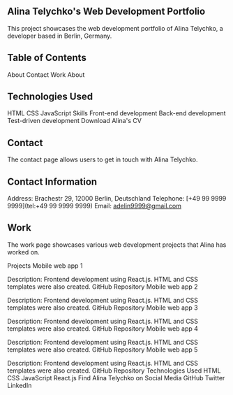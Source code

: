 ## Alina Telychko's Web Development Portfolio

This project showcases the web development portfolio of Alina Telychko, a developer based in Berlin, Germany.

## Table of Contents
About
Contact
Work
About


## Technologies Used
HTML
CSS
JavaScript
Skills
Front-end development
Back-end development
Test-driven development
Download Alina's CV


## Contact
The contact page allows users to get in touch with Alina Telychko.

## Contact Information
Address: Brachestr 29, 12000 Berlin, Deutschland
Telephone: [+49 99 9999 9999](tel:+49 99 9999 9999)
Email: adelin9999@gmail.com


## Work
The work page showcases various web development projects that Alina has worked on.

Projects
Mobile web app 1

Description: Frontend development using React.js. HTML and CSS templates were also created.
GitHub Repository
Mobile web app 2

Description: Frontend development using React.js. HTML and CSS templates were also created.
GitHub Repository
Mobile web app 3

Description: Frontend development using React.js. HTML and CSS templates were also created.
GitHub Repository
Mobile web app 4

Description: Frontend development using React.js. HTML and CSS templates were also created.
GitHub Repository
Mobile web app 5

Description: Frontend development using React.js. HTML and CSS templates were also created.
GitHub Repository
Technologies Used
HTML
CSS
JavaScript
React.js
Find Alina Telychko on Social Media
GitHub
Twitter
LinkedIn